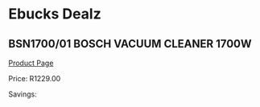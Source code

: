 
# Ebucks Dealz
## BSN1700/01 BOSCH VACUUM CLEANER 1700W
[Product Page](https://www.ebucks.com/web/shop/productSelected.do?prodId=1173016196&catId=998409624)

Price: R1229.00

Savings: 


	